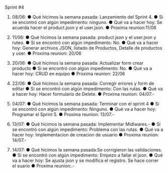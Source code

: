 Sprint #4

1. 08/06:
● Qué hicimos la semana pasada: Lanzamiento del Sprint 4.
● Si se encontró con algún impedimento: ninguno.
● Qué va a hacer hoy: Se acuerda hacer el product.json y el user.json.
● Proxima reunion:11/06

2. 11/06:
● Qué hicimos la semana pasada: product.json y el user.json y ruteo.
● Si se encontró con algún impedimento: No.
● Qué va a hacer hoy: Generar archivos JSON, listado de Productos, Detalle de productos y user.
● Proxima reunion:  20/06

3. 20/06:
● Qué hicimos la semana pasada: Actualizar form crear producto
● Si se encontró con algún impedimento: No.
● Qué va a hacer hoy: CRUD en equipo
● Proxima reunion:  22/06

4. 22/06:
● Qué hicimos la semana pasada: Corregir errores y form de editar
● Si se encontró con algún impedimento: Con las rutas.
● Qué va a hacer hoy: Hacer formulario de Delete.
● Proxima reunion: 04/07.-

4. 04/07:
● Qué hicimos la semana pasada: Terminar con el sprint 4
● Si se encontró con algún impedimento: Ninguno.
● Qué va a hacer hoy: Programar el Sprint 5.
● Proxima reunion: 13/07.-

5. 13/07:
● Qué hicimos la semana pasada: Implementar Midlwares.-
● Si se encontró con algún impedimento: Problema con las rutas.
● Qué va a hacer hoy: Implementacion de creacion de usuario
● Proxima reunion: 14/07.-

6. 14/07:
● Qué hicimos la semana pasada:Se corrigieron las validaciones. 
● Si se encontró con algún impedimento: Empezo a fallar el json.
● Qué va a hacer hoy: Se ajusta json y se modifica el registro. Se hace correr el suario 
● Proxima reunion:.- 


